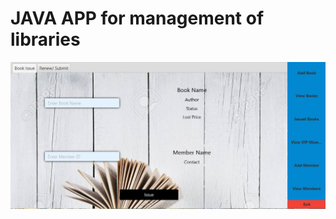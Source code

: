 # JAVA APP for management of libraries


![ScreenShot of App](https://github.com/Danish-Adeel/LibraryManagementSystem/blob/master/Screenshots/Annotation%202019-11-10%20164003.jpg?raw=true "Title")
